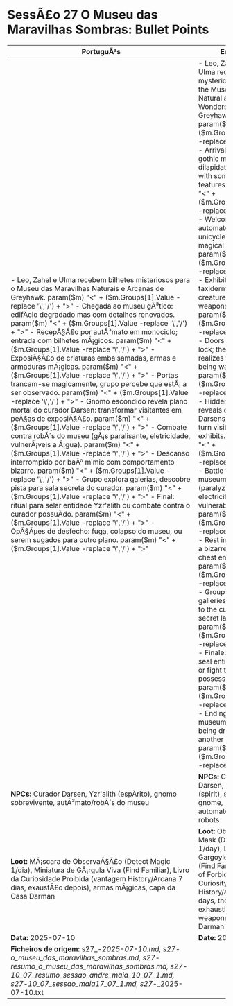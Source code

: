 ﻿# SessÃ£o 27  O Museu das Maravilhas Sombras: Bullet Points

| PortuguÃªs | English |
|-----------|---------|
| - Leo, Zahel e Ulma recebem bilhetes misteriosos para o Museu das Maravilhas Naturais e Arcanas de Greyhawk. param($m) "<" + ($m.Groups[1].Value -replace '\\','/') + ">" - Chegada ao museu gÃ³tico: edifÃ­cio degradado mas com detalhes renovados. param($m) "<" + ($m.Groups[1].Value -replace '\\','/') + ">" - RecepÃ§Ã£o por autÃ³mato em monociclo; entrada com bilhetes mÃ¡gicos. param($m) "<" + ($m.Groups[1].Value -replace '\\','/') + ">" - ExposiÃ§Ã£o de criaturas embalsamadas, armas e armaduras mÃ¡gicas. param($m) "<" + ($m.Groups[1].Value -replace '\\','/') + ">" - Portas trancam-se magicamente, grupo percebe que estÃ¡ a ser observado. param($m) "<" + ($m.Groups[1].Value -replace '\\','/') + ">" - Gnomo escondido revela plano mortal do curador Darsen: transformar visitantes em peÃ§as de exposiÃ§Ã£o. param($m) "<" + ($m.Groups[1].Value -replace '\\','/') + ">" - Combate contra robÃ´s do museu (gÃ¡s paralisante, eletricidade, vulnerÃ¡veis a Ã¡gua). param($m) "<" + ($m.Groups[1].Value -replace '\\','/') + ">" - Descanso interrompido por baÃº mimic com comportamento bizarro. param($m) "<" + ($m.Groups[1].Value -replace '\\','/') + ">" - Grupo explora galerias, descobre pista para sala secreta do curador. param($m) "<" + ($m.Groups[1].Value -replace '\\','/') + ">" - Final: ritual para selar entidade Yzr'alith ou combate contra o curador possuÃ­do. param($m) "<" + ($m.Groups[1].Value -replace '\\','/') + ">" - OpÃ§Ãµes de desfecho: fuga, colapso do museu, ou serem sugados para outro plano. param($m) "<" + ($m.Groups[1].Value -replace '\\','/') + ">"  | - Leo, Zahel, and Ulma receive mysterious tickets to the Museum of Natural and Arcane Wonders of Greyhawk. param($m) "<" + ($m.Groups[1].Value -replace '\\','/') + ">" - Arrival at the gothic museum: dilapidated building with some renewed features. param($m) "<" + ($m.Groups[1].Value -replace '\\','/') + ">" - Welcomed by an automaton on a unicycle; entry with magical tickets. param($m) "<" + ($m.Groups[1].Value -replace '\\','/') + ">" - Exhibit of taxidermized creatures, magical weapons and armor. param($m) "<" + ($m.Groups[1].Value -replace '\\','/') + ">" - Doors magically lock; the group realizes they're being watched. param($m) "<" + ($m.Groups[1].Value -replace '\\','/') + ">" - Hidden gnome reveals curator Darsens deadly plan: turn visitors into exhibits. param($m) "<" + ($m.Groups[1].Value -replace '\\','/') + ">" - Battle with museum robots (paralyzing gas, electricity, vulnerable to water). param($m) "<" + ($m.Groups[1].Value -replace '\\','/') + ">" - Rest interrupted by a bizarre mimic chest encounter. param($m) "<" + ($m.Groups[1].Value -replace '\\','/') + ">" - Group explores galleries, finds clues to the curators secret lab. param($m) "<" + ($m.Groups[1].Value -replace '\\','/') + ">" - Finale: ritual to seal entity Yzr'alith or fight the possessed curator. param($m) "<" + ($m.Groups[1].Value -replace '\\','/') + ">" - Endings: escape, museum collapse, or being dragged into another plane. param($m) "<" + ($m.Groups[1].Value -replace '\\','/') + ">"  |
| **NPCs:** Curador Darsen, Yzr'alith (espÃ­rito), gnomo sobrevivente, autÃ³mato/robÃ´s do museu | **NPCs:** Curator Darsen, Yzr'alith (spirit), surviving gnome, automaton/museum robots |
| **Loot:** MÃ¡scara de ObservaÃ§Ã£o (Detect Magic 1/dia), Miniatura de GÃ¡rgula Viva (Find Familiar), Livro da Curiosidade Proibida (vantagem History/Arcana 7 dias, exaustÃ£o depois), armas mÃ¡gicas, capa da Casa Darman | **Loot:** Observation Mask (Detect Magic 1/day), Living Gargoyle Miniature (Find Familiar), Book of Forbidden Curiosity (advantage History/Arcana 7 days, then exhaustion), magic weapons, House Darman cloak |
| **Data:** 2025-07-10 | **Date:** 2025-07-10 |
| **Ficheiros de origem:** s27_-_2025-07-10.md, s27_-_o_museu_das_maravilhas_sombras.md, s27_-_resumo_o_museu_das_maravilhas_sombras.md, s27_-_10_07_resumo_sessao_andre_maia_10_07_1.md, s27_-_10_07_sessao_maia17_07_1.md, s27_-_2025-07-10.txt |

























